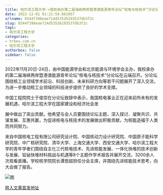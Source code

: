 ```yaml
---
title: 哈尔滨工程大学->我校承办第二届海峡两岸暨港澳能源青年论坛“核电与核技术”分论坛 | hrbeu.com.cn
date: 2022-12-01 01:21:59.661957
urlname: 0344f398eae714d53526193537db3f2c
slug: 0344f398eae714d53526193537db3f2c
tags: 
- 哈尔滨工程大学
categories:
- hrbeu.com.cn
- 哈尔滨工程大学
authorbox: false
sidebar: false
---
```

2022年11月20日-24日，由中国能源学会和北京能源与环境学会主办，我校承办的第二届海峡两岸暨港澳能源青年论坛“核电与核技术”分论坛在云端召开。分论坛围绕核工业领域学术前沿、科技创新、未来科研方向等若干问题展开了深入交流，为进一步推动核工业领域的科技进步提供了良好的学术支撑。

中国工程院院士于俊崇在分论坛致辞中表示，我国核电事业正在迎来前所未有的发展机遇，哈尔滨工程大学在国家建设和经济社会发
<!--more-->
展中做出了突出贡献。他希望与会人员要围绕论坛主题，深入探讨、凝聚共识、共谋发展、互惠共赢，为促进核电与核技术的发展做出积极贡献，为核能造福于人类而共同努力。

来自中国核电工程有限公司研究设计院、中国核动力设计研究院、中国原子能科学研究院、中广核研究院、清华大学、上海交通大学、西安交通大学、哈尔滨工程大学的青年学者们围绕自主化三代核电技术、先进核能发展、一体化快堆的技术创新与发展、铅铋快堆材料挑战与机遇等8个主题作学术报告并展开交流，3200余人次观看直播。学校核学院院长谭思超担任分会主席，并围绕先进核能技术思考，向大会做了报告。

![图](http://gongxue.cn/__local/D/D2/3F/72EFCF67A19C9281EE291064E45_5EE3754B_39726.png)

[转入文章首发地址](http://gongxue.cn/info/1141/73641.htm)